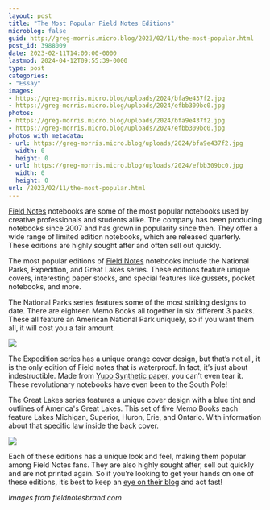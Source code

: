 ```yaml
---
layout: post
title: "The Most Popular Field Notes Editions"
microblog: false
guid: http://greg-morris.micro.blog/2023/02/11/the-most-popular.html
post_id: 3988009
date: 2023-02-11T14:00:00-0000
lastmod: 2024-04-12T09:55:39-0000
type: post
categories:
- "Essay"
images:
- https://greg-morris.micro.blog/uploads/2024/bfa9e437f2.jpg
- https://greg-morris.micro.blog/uploads/2024/efbb309bc0.jpg
photos:
- https://greg-morris.micro.blog/uploads/2024/bfa9e437f2.jpg
- https://greg-morris.micro.blog/uploads/2024/efbb309bc0.jpg
photos_with_metadata:
- url: https://greg-morris.micro.blog/uploads/2024/bfa9e437f2.jpg
  width: 0
  height: 0
- url: https://greg-morris.micro.blog/uploads/2024/efbb309bc0.jpg
  width: 0
  height: 0
url: /2023/02/11/the-most-popular.html
---
```

[Field Notes](https://fieldnotesbrand.com) notebooks are some of the most popular notebooks used by creative professionals and students alike. The company has been producing notebooks since 2007 and has grown in popularity since then. They offer a wide range of limited edition notebooks, which are released quarterly. These editions are highly sought after and often sell out quickly. 

The most popular editions of [Field Notes](https://fieldnotesbrand.com) notebooks include the National Parks, Expedition, and Great Lakes series. These editions feature unique covers, interesting paper stocks, and special features like gussets, pocket notebooks, and more.

The National Parks series features some of the most striking designs to date. There are eighteen Memo Books all together in six different 3 packs. These all feature an American National Park uniquely, so if you want them all, it will cost you a fair amount. 

![](https://greg-morris.micro.blog/uploads/2024/bfa9e437f2.jpg)

The Expedition series has a unique orange cover design, but that’s not all, it is the only edition of Field notes that is waterproof. In fact, it’s just about indestructible. Made from [Yupo Synthetic paper,](https://yupousa.com) you can’t even tear it. These revolutionary notebooks have even been to the South Pole!

The Great Lakes series features a unique cover design with a blue tint and outlines of America's Great Lakes. This set of five Memo Books each feature Lakes Michigan, Superior, Huron, Erie, and Ontario. With information about that specific law inside the back cover. 

![](https://greg-morris.micro.blog/uploads/2024/efbb309bc0.jpg)

Each of these editions has a unique look and feel, making them popular among Field Notes fans. They are also highly sought after, sell out quickly and are not printed again. So if you’re looking to get your hands on one of these editions, it’s best to keep an [eye on their blog](https://fieldnotesbrand.com/dispatches) and act fast!

*Images from fieldnotesbrand.com*
